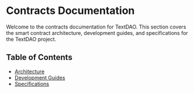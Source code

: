 # Contracts Documentation

Welcome to the contracts documentation for TextDAO. This section covers the smart contract architecture, development guides, and specifications for the TextDAO project.

## Table of Contents

- [Architecture](./architecture/index.md)
- [Development Guides](./guides/index.md)
- [Specifications](./development/index.md)
